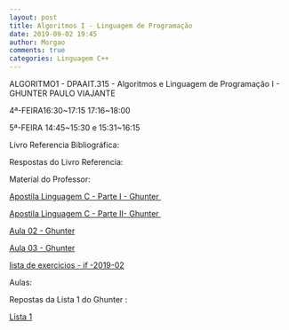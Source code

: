 ```yaml
---
layout: post
title: Algoritmos I - Linguagem de Programação
date: 2019-09-02 19:45
author: Morgao
comments: true
categories: Linguagem C++
---
```

ALGORITMO1 - DPAAIT.315 - Algoritmos e Linguagem de Programação I - GHUNTER PAULO VIAJANTE

4ª-FEIRA16:30~17:15 17:16~18:00

5ª-FEIRA 14:45~15:30 e 15:31~16:15

Livro Referencia Bibliográfica:

Respostas do Livro Referencia:

Material do Professor:

<a href="https://matematicafibonacci.wordpress.com/wp-content/uploads/2019/09/apostila-linguagem-c-parte-i-ghunter.pdf">Apostila Linguagem C - Parte I - Ghunter </a>

<a href="https://matematicafibonacci.wordpress.com/wp-content/uploads/2019/09/apostila-linguagem-c-parte-ii-ghunter.pdf">Apostila Linguagem C - Parte II- Ghunter </a>

<a href="https://matematicafibonacci.wordpress.com/wp-content/uploads/2019/09/aula-02-ghunter.pdf">Aula 02 - Ghunter</a>

<a href="https://matematicafibonacci.wordpress.com/wp-content/uploads/2019/09/aula-03-ghunter.pdf">Aula 03 - Ghunter</a>

<a href="https://matematicafibonacci.wordpress.com/wp-content/uploads/2019/09/lista-de-exercicios-if-2019-02.pdf">lista de exercicios - if -2019-02</a>

Aulas:

Repostas da Lista 1 do Ghunter :

<a href="https://matematicafibonacci.wordpress.com/2019/09/02/lista1alg1/">Lista 1</a>

&nbsp;
